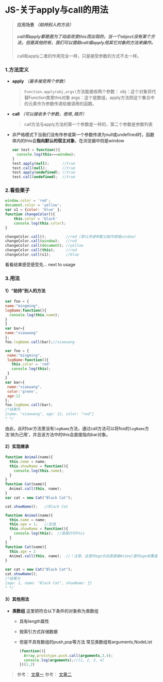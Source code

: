 # JS-关于apply与call的用法

> #### 应用场景 _（劫持别人的方法）_
> ##### call和apply都是是为了动态改变this而出现的，当一个object没有某个方法，但是其他的有，我们可以借助call或apply用其它对象的方法来操作。
> call和apply二者的作用完全一样，只是接受参数的方式不太一样。

### 1.方法定义
* **apply** _（最多接受两个参数）_
  > `Function.apply(obj,args)`方法能接收两个参数：
    obj：这个对象将代替Function类里this对象
    args：这个是数组，apply方法把这个集合中的元素作为参数传递给被调用的函数。
* **call** _（可以接收多个参数，使用`,`隔开）_
  > call方法与apply方法的第一个参数是一样的，第二个参数是参数列表
* 非严格模式下当我们没有传参或第一个参数传递为null或undefined时，函数体内的this会**指向默认的宿主对象**，在浏览器中则是window
    ```javascript
    var test = function(){
      console.log(this===window);
    }
    test.apply(null);      //true
    test.call(null);       //true
    test.apply(undefined); //true
    test.call(undefined);  //true
    ```
   
### 2.看些栗子
```javascript
window.color = 'red';
document.color = 'yellow';
var s1 = {color: 'blue' };
function changeColor(){
    this.color = 'black'
    console.log(this.color);
}

changeColor.call();         //red (默认传递参数父级作用域window)
changeColor.call(window);   //red
changeColor.call(document); //yellow
changeColor.call(this);     //red
changeColor.call(s1);       //blue
```
看看结果感受感受先... next to usage
### 3.用法
#### 1）“劫持”别人的方法
  ```javascript
var foo = {
  name:"mingming",
  logName:function(){
    console.log(this.name);
  }
}
var bar={
  name:"xiaowang"
};
foo.logName.call(bar);//xiaowang
```
 ```javascript
var foo = {
  name:"mingming",
  logName:function(){
	this.color = 'red'
    console.log(this);
  }
}
var bar={
  name:"xiaowang",
  color:'green',
  age:12
};
foo.logName.call(bar);
/*结果为
{name: "xiaowang", age: 12, color: "red"}
* */
```
由此，此时bar方法里没有`logName`方法，通过call方法可以将foo的`logName`方法‘纳为己用’，并且该方法中的this会直接指向bar对象。
#### 2）实现继承
```javascript
function Animal(name){   
  this.name = name;   
  this.showName = function(){   
    console.log(this.name);   
  }   
}
function Cat(name){  
  Animal.call(this, name);  
}
var cat = new Cat("Black Cat");   

cat.showName();   //Black Cat
```
```javascript
function Animal(name){   
  this.name = name;  
  this.age = 1;   //定值
  this.showName = function(){   
    console.log(this);  //直接打印this 
  }   
}   
function Cat(name){  
  this.age = 2   
  Animal.call(this, name);  //！注意，这里的age也会直接被Animal里的age给覆盖
}   
 
var cat = new Cat("Black Cat");   
cat.showName(); 
/*结果为
{age: 1, name: "Black Cat", showName: ƒ}
* */
```
#### 3）其他用法
+ **类数组** 
  这里把符合以下条件的对象称为类数组
  + 具有length属性
  + 按索引方式存储数据
  + 但是不具有数组的push,pop等方法
   常见类数组有arguments,NodeList
      
      ```javascript
    (function(){    
        Array.prototype.push.call(arguments,3,4);    
        console.log(arguments);//[1, 2, 3, 4]
    })(1,2)
       ```
  



> 参考： [文章一](https://www.cnblogs.com/faithZZZ/p/6999327.html)
  参考： [文章二](http://blog.csdn.net/ganyingxie123456/article/details/70855586)